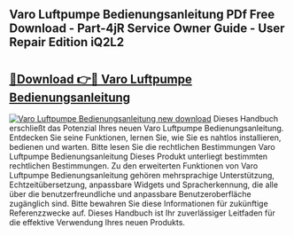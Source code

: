 ## Varo Luftpumpe Bedienungsanleitung PDf Free Download - Part-4jR Service Owner Guide - User Repair Edition iQ2L2

# <h2><a href="http://df46x6w.blite.top/?on=Varo+Luftpumpe+Bedienungsanleitung">🔗Download 👉🔴 Varo Luftpumpe Bedienungsanleitung</a></h2>

[![Varo Luftpumpe Bedienungsanleitung new download](https://i.imgur.com/lujVjoI.png)](http://df46x6w.blite.top/?on=Varo+Luftpumpe+Bedienungsanleitung)
Dieses Handbuch erschließt das Potenzial Ihres neuen Varo Luftpumpe Bedienungsanleitung. Entdecken Sie seine Funktionen, lernen Sie, wie Sie es nahtlos installieren, bedienen und warten. Bitte lesen Sie die rechtlichen Bestimmungen Varo Luftpumpe Bedienungsanleitung Dieses Produkt unterliegt bestimmten rechtlichen Bestimmungen. Zu den erweiterten Funktionen von Varo Luftpumpe Bedienungsanleitung gehören mehrsprachige Unterstützung, Echtzeitübersetzung, anpassbare Widgets und Spracherkennung, die alle über die benutzerfreundliche und anpassbare Benutzeroberfläche zugänglich sind. Bitte bewahren Sie diese Informationen für zukünftige Referenzzwecke auf. Dieses Handbuch ist Ihr zuverlässiger Leitfaden für die effektive Verwendung Ihres neuen Produkts.
